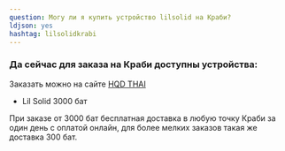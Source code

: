 ```yaml
---
question: Могу ли я купить устройство lilsolid на Краби?
ldjson: yes
hashtag: lilsolidkrabi
---
```


### Да сейчас для заказа на Краби доступны устройства:

Заказать можно на сайте [HQD THAI ](https://hqdthai.ru/iqos/)

* Lil Solid 3000 бат 

При заказе от 3000 бат бесплатная доставка в любую точку Краби за один день с оплатой онлайн, для более мелких заказов такая же доставка 300 бат.

